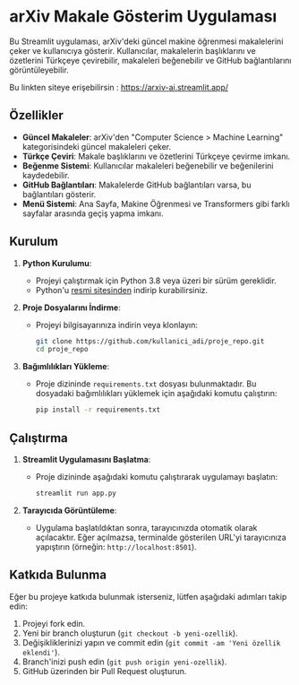 # arXiv Makale Gösterim Uygulaması

Bu Streamlit uygulaması, arXiv'deki güncel makine öğrenmesi makalelerini çeker ve kullanıcıya gösterir. Kullanıcılar, makalelerin başlıklarını ve özetlerini Türkçeye çevirebilir, makaleleri beğenebilir ve GitHub bağlantılarını görüntüleyebilir.


Bu linkten siteye erişebilirsin : https://arxiv-ai.streamlit.app/
## Özellikler

- **Güncel Makaleler**: arXiv'den "Computer Science > Machine Learning" kategorisindeki güncel makaleleri çeker.
- **Türkçe Çeviri**: Makale başlıklarını ve özetlerini Türkçeye çevirme imkanı.
- **Beğenme Sistemi**: Kullanıcılar makaleleri beğenebilir ve beğenilerini kaydedebilir.
- **GitHub Bağlantıları**: Makalelerde GitHub bağlantıları varsa, bu bağlantıları gösterir.
- **Menü Sistemi**: Ana Sayfa, Makine Öğrenmesi ve Transformers gibi farklı sayfalar arasında geçiş yapma imkanı.

## Kurulum

1. **Python Kurulumu**:
   - Projeyi çalıştırmak için Python 3.8 veya üzeri bir sürüm gereklidir.
   - Python'u [resmi sitesinden](https://www.python.org/downloads/) indirip kurabilirsiniz.

2. **Proje Dosyalarını İndirme**:
   - Projeyi bilgisayarınıza indirin veya klonlayın:
     ```bash
     git clone https://github.com/kullanici_adi/proje_repo.git
     cd proje_repo
     ```

3. **Bağımlılıkları Yükleme**:
   - Proje dizininde `requirements.txt` dosyası bulunmaktadır. Bu dosyadaki bağımlılıkları yüklemek için aşağıdaki komutu çalıştırın:
     ```bash
     pip install -r requirements.txt
     ```

## Çalıştırma

1. **Streamlit Uygulamasını Başlatma**:
   - Proje dizininde aşağıdaki komutu çalıştırarak uygulamayı başlatın:
     ```bash
     streamlit run app.py
     ```

2. **Tarayıcıda Görüntüleme**:
   - Uygulama başlatıldıktan sonra, tarayıcınızda otomatik olarak açılacaktır. Eğer açılmazsa, terminalde gösterilen URL'yi tarayıcınıza yapıştırın (örneğin: `http://localhost:8501`).

## Katkıda Bulunma

Eğer bu projeye katkıda bulunmak isterseniz, lütfen aşağıdaki adımları takip edin:

1. Projeyi fork edin.
2. Yeni bir branch oluşturun (`git checkout -b yeni-ozellik`).
3. Değişikliklerinizi yapın ve commit edin (`git commit -am 'Yeni özellik eklendi'`).
4. Branch'inizi push edin (`git push origin yeni-ozellik`).
5. GitHub üzerinden bir Pull Request oluşturun.
